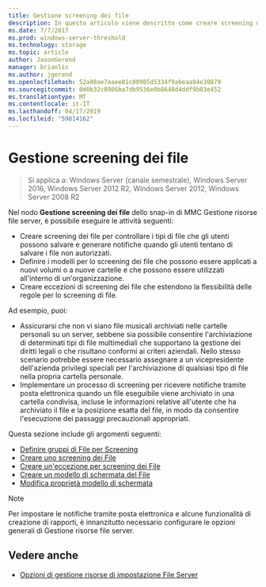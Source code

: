 ```yaml
---
title: Gestione screening dei file
description: In questo articolo viene descritto come creare screening dei file, generare notifiche, definire i modelli per lo screening dei file e creare eccezioni di screening dei file
ms.date: 7/7/2017
ms.prod: windows-server-threshold
ms.technology: storage
ms.topic: article
author: JasonGerend
manager: brianlic
ms.author: jgerend
ms.openlocfilehash: 52a08ae7eaee81c00985d5334f9abeaa84e30879
ms.sourcegitcommit: 0d0b32c8986ba7db9536e0b8648d4ddf9b03e452
ms.translationtype: MT
ms.contentlocale: it-IT
ms.lasthandoff: 04/17/2019
ms.locfileid: "59814162"
---
```

# <a name="file-screening-management"></a>Gestione screening dei file

> Si applica a: Windows Server (canale semestrale), Windows Server 2016, Windows Server 2012 R2, Windows Server 2012, Windows Server 2008 R2

Nel nodo **Gestione screening dei file** dello snap-in di MMC Gestione risorse file server, è possibile eseguire le attività seguenti:

-   Creare screening dei file per controllare i tipi di file che gli utenti possono salvare e generare notifiche quando gli utenti tentano di salvare i file non autorizzati.
-   Definire i modelli per lo screening dei file che possono essere applicati a nuovi volumi o a nuove cartelle e che possono essere utilizzati all'interno di un'organizzazione.
-   Creare eccezioni di screening dei file che estendono la flessibilità delle regole per lo screening di file.

Ad esempio, puoi:

-   Assicurarsi che non vi siano file musicali archiviati nelle cartelle personali su un server, sebbene sia possibile consentire l'archiviazione di determinati tipi di file multimediali che supportano la gestione dei diritti legali o che risultano conformi ai criteri aziendali. Nello stesso scenario potrebbe essere necessario assegnare a un vicepresidente dell'azienda privilegi speciali per l'archiviazione di qualsiasi tipo di file nella propria cartella personale.
-   Implementare un processo di screening per ricevere notifiche tramite posta elettronica quando un file eseguibile viene archiviato in una cartella condivisa, incluse le informazioni relative all'utente che ha archiviato il file e la posizione esatta del file, in modo da consentire l'esecuzione dei passaggi precauzionali appropriati.

Questa sezione include gli argomenti seguenti:

-   [Definire gruppi di File per Screening](define-file-groups-for-screening.md)
-   [Creare uno screening dei File](create-file-screen.md)
-   [Creare un'eccezione per screening dei File](create-file-screen-exception.md)
-   [Creare un modello di schermata del File](create-file-screen-template.md)
-   [Modifica proprietà modello di schermata](edit-file-screen-template-properties.md)

> [!Note]
> Per impostare le notifiche tramite posta elettronica e alcune funzionalità di creazione di rapporti, è innanzitutto necessario configurare le opzioni generali di Gestione risorse file server.

## <a name="see-also"></a>Vedere anche

-   [Opzioni di gestione risorse di impostazione File Server](setting-file-server-resource-manager-options.md)


